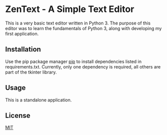 # ZenText - A Simple Text Editor
This is a very basic text editor written in Python 3. The purpose of this editor was to learn the fundamentals of Python 3, along with developing my first application.

## Installation

Use the pip package manager [pip](https://pip.pypa.io/en/stable/) to install dependencies listed in requirements.txt. Currently, only one dependency is required, all others are part of the tkinter library.
## Usage

This is a standalone application.

## License
[MIT](https://choosealicense.com/licenses/mit/)
